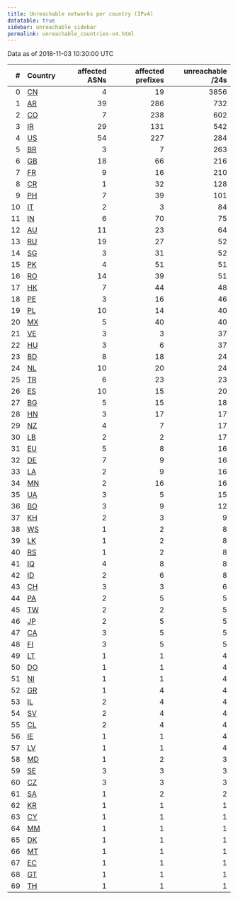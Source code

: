 ```yaml
---
title: Unreachable networks per country (IPv4)
datatable: true
sidebar: unreachable_sidebar
permalink: unreachable_countries-v4.html
---
```


Data as of 2018-11-03 10:30:00 UTC

<div class="datatable-begin"></div>

|   # | Country                      |   affected ASNs |   affected prefixes |   unreachable /24s |
|----:|:-----------------------------|----------------:|--------------------:|-------------------:|
|   0 | [CN](unreachable_cn-v4.html) |               4 |                  19 |               3856 |
|   1 | [AR](unreachable_ar-v4.html) |              39 |                 286 |                732 |
|   2 | [CO](unreachable_co-v4.html) |               7 |                 238 |                602 |
|   3 | [IR](unreachable_ir-v4.html) |              29 |                 131 |                542 |
|   4 | [US](unreachable_us-v4.html) |              54 |                 227 |                284 |
|   5 | [BR](unreachable_br-v4.html) |               3 |                   7 |                263 |
|   6 | [GB](unreachable_gb-v4.html) |              18 |                  66 |                216 |
|   7 | [FR](unreachable_fr-v4.html) |               9 |                  16 |                210 |
|   8 | [CR](unreachable_cr-v4.html) |               1 |                  32 |                128 |
|   9 | [PH](unreachable_ph-v4.html) |               7 |                  39 |                101 |
|  10 | [IT](unreachable_it-v4.html) |               2 |                   3 |                 84 |
|  11 | [IN](unreachable_in-v4.html) |               6 |                  70 |                 75 |
|  12 | [AU](unreachable_au-v4.html) |              11 |                  23 |                 64 |
|  13 | [RU](unreachable_ru-v4.html) |              19 |                  27 |                 52 |
|  14 | [SG](unreachable_sg-v4.html) |               3 |                  31 |                 52 |
|  15 | [PK](unreachable_pk-v4.html) |               4 |                  51 |                 51 |
|  16 | [RO](unreachable_ro-v4.html) |              14 |                  39 |                 51 |
|  17 | [HK](unreachable_hk-v4.html) |               7 |                  44 |                 48 |
|  18 | [PE](unreachable_pe-v4.html) |               3 |                  16 |                 46 |
|  19 | [PL](unreachable_pl-v4.html) |              10 |                  14 |                 40 |
|  20 | [MX](unreachable_mx-v4.html) |               5 |                  40 |                 40 |
|  21 | [VE](unreachable_ve-v4.html) |               3 |                   3 |                 37 |
|  22 | [HU](unreachable_hu-v4.html) |               3 |                   6 |                 37 |
|  23 | [BD](unreachable_bd-v4.html) |               8 |                  18 |                 24 |
|  24 | [NL](unreachable_nl-v4.html) |              10 |                  20 |                 24 |
|  25 | [TR](unreachable_tr-v4.html) |               6 |                  23 |                 23 |
|  26 | [ES](unreachable_es-v4.html) |              10 |                  15 |                 20 |
|  27 | [BG](unreachable_bg-v4.html) |               5 |                  15 |                 18 |
|  28 | [HN](unreachable_hn-v4.html) |               3 |                  17 |                 17 |
|  29 | [NZ](unreachable_nz-v4.html) |               4 |                   7 |                 17 |
|  30 | [LB](unreachable_lb-v4.html) |               2 |                   2 |                 17 |
|  31 | [EU](unreachable_eu-v4.html) |               5 |                   8 |                 16 |
|  32 | [DE](unreachable_de-v4.html) |               7 |                   9 |                 16 |
|  33 | [LA](unreachable_la-v4.html) |               2 |                   9 |                 16 |
|  34 | [MN](unreachable_mn-v4.html) |               2 |                  16 |                 16 |
|  35 | [UA](unreachable_ua-v4.html) |               3 |                   5 |                 15 |
|  36 | [BO](unreachable_bo-v4.html) |               3 |                   9 |                 12 |
|  37 | [KH](unreachable_kh-v4.html) |               2 |                   3 |                  9 |
|  38 | [WS](unreachable_ws-v4.html) |               1 |                   2 |                  8 |
|  39 | [LK](unreachable_lk-v4.html) |               1 |                   2 |                  8 |
|  40 | [RS](unreachable_rs-v4.html) |               1 |                   2 |                  8 |
|  41 | [IQ](unreachable_iq-v4.html) |               4 |                   8 |                  8 |
|  42 | [ID](unreachable_id-v4.html) |               2 |                   6 |                  8 |
|  43 | [CH](unreachable_ch-v4.html) |               3 |                   3 |                  6 |
|  44 | [PA](unreachable_pa-v4.html) |               2 |                   5 |                  5 |
|  45 | [TW](unreachable_tw-v4.html) |               2 |                   2 |                  5 |
|  46 | [JP](unreachable_jp-v4.html) |               2 |                   5 |                  5 |
|  47 | [CA](unreachable_ca-v4.html) |               3 |                   5 |                  5 |
|  48 | [FI](unreachable_fi-v4.html) |               3 |                   5 |                  5 |
|  49 | [LT](unreachable_lt-v4.html) |               1 |                   1 |                  4 |
|  50 | [DO](unreachable_do-v4.html) |               1 |                   1 |                  4 |
|  51 | [NI](unreachable_ni-v4.html) |               1 |                   1 |                  4 |
|  52 | [GR](unreachable_gr-v4.html) |               1 |                   4 |                  4 |
|  53 | [IL](unreachable_il-v4.html) |               2 |                   4 |                  4 |
|  54 | [SV](unreachable_sv-v4.html) |               2 |                   4 |                  4 |
|  55 | [CL](unreachable_cl-v4.html) |               2 |                   4 |                  4 |
|  56 | [IE](unreachable_ie-v4.html) |               1 |                   1 |                  4 |
|  57 | [LV](unreachable_lv-v4.html) |               1 |                   1 |                  4 |
|  58 | [MD](unreachable_md-v4.html) |               1 |                   2 |                  3 |
|  59 | [SE](unreachable_se-v4.html) |               3 |                   3 |                  3 |
|  60 | [CZ](unreachable_cz-v4.html) |               3 |                   3 |                  3 |
|  61 | [SA](unreachable_sa-v4.html) |               1 |                   2 |                  2 |
|  62 | [KR](unreachable_kr-v4.html) |               1 |                   1 |                  1 |
|  63 | [CY](unreachable_cy-v4.html) |               1 |                   1 |                  1 |
|  64 | [MM](unreachable_mm-v4.html) |               1 |                   1 |                  1 |
|  65 | [DK](unreachable_dk-v4.html) |               1 |                   1 |                  1 |
|  66 | [MT](unreachable_mt-v4.html) |               1 |                   1 |                  1 |
|  67 | [EC](unreachable_ec-v4.html) |               1 |                   1 |                  1 |
|  68 | [GT](unreachable_gt-v4.html) |               1 |                   1 |                  1 |
|  69 | [TH](unreachable_th-v4.html) |               1 |                   1 |                  1 |

<div class="datatable-end"></div>